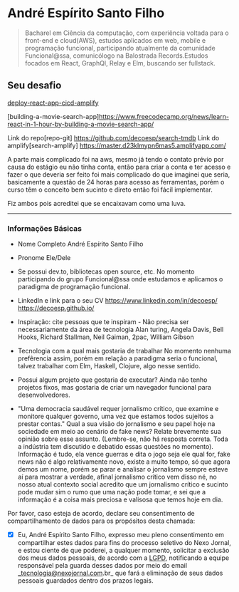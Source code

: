 # André Espírito Santo Filho 

> Bacharel em Ciência da computação, com experiência voltada para o front-end e cloud(AWS), estudos aplicados em web, mobile e programação funcional, participando atualmente da comunidade Funcional@ssa, comunicólogo na Balostrada Records.Estudos focados em React, GraphQl, Relay e Elm, buscando ser fullstack.

## Seu desafio

[deploy-react-app-cicd-amplify](https://aws.amazon.com/pt/getting-started/hands-on/deploy-react-app-cicd-amplify/)

[building-a-movie-search-app]https://www.freecodecamp.org/news/learn-react-in-1-hour-by-building-a-movie-search-app/

Link do repo[repo-git] https://github.com/decoesp/search-tmdb
Link do amplify[search-amplify] https://master.d23klmypn6mas5.amplifyapp.com/

A parte mais complicado foi na aws, mesmo já tendo o contato prévio por causa do estágio eu não tinha conta, então para criar a conta e ter acesso e fazer o que deveria ser feito foi mais complicado do que imaginei que seria, basicamente a questão de 24 horas para acesso as ferramentas, porém o curso têm o conceito bem sucinto e direto então foi fácil implementar.


Fiz ambos pois acreditei que se encaixavam como uma luva.


----

### Informações Básicas

- Nome Completo
    André Espírito Santo Filho

- Pronome
    Ele/Dele

- Se possui dev.to, bibliotecas open source, etc.
    No momento participando do grupo Funcional@ssa onde estudamos e aplicamos o paradigma de programação funcional.

- LinkedIn e link para o seu CV
    https://www.linkedin.com/in/decoesp/
    https://decoesp.github.io/

- Inspiração: cite pessoas que te inspiram - Não precisa ser necessariamente da área de tecnologia
    Alan turing, Angela Davis, Bell Hooks, Richard Stallman, Neil Gaiman, 2pac, William Gibson

- Tecnologia com a qual mais gostaria de trabalhar
    No momento nenhuma prefêrencia assim, porém em relação a paradigma seria o funcional, talvez trabalhar com Elm, Haskell, Clojure, algo nesse sentido.

- Possui algum projeto que gostaria de executar?
    Ainda não tenho projetos fixos, mas gostaria de criar um navegador funcional para desenvolvedores.

- "Uma democracia saudável requer jornalismo crítico, que examine e monitore qualquer governo, uma vez que estamos todos sujeitos a prestar contas." Qual a sua visão do jornalismo e seu papel hoje na sociedade em meio ao cenário de fake news? Relate brevemente sua opinião sobre esse assunto. (Lembre-se, não há resposta correta. Toda a indústria tem discutido e debatido essas questões no momento).
    Informação é tudo, ela vence guerras e dita o jogo seja ele qual for, fake news não é algo relativamente novo, existe a muito tempo, só que agora demos um nome, porém se parar e analisar o jornalismo sempre esteve aí para mostrar a verdade, afinal jornalismo crítico vem disso né, no nosso atual contexto social acredito que um jornalismo crítico e sucinto pode mudar sim o rumo que uma nação pode tomar, e sei que a informação é a coisa mais preciosa e valisosa que temos hoje em dia.


Por favor, caso esteja de acordo, declare seu consentimento de compartilhamento de dados para os propósitos desta chamada:

- [x] Eu, André Espírito Santo Filho, expresso meu pleno consentimento em compartilhar estes dados para fins do processo seletivo do Nexo Jornal, e estou ciente de que poderei, a qualquer momento, solicitar a exclusão dos meus dados pessoais, de acordo com a [LGPD](http://www.planalto.gov.br/ccivil_03/_ato2015-2018/2018/lei/l13709.htm), notificando a equipe responsável pela guarda desses dados por meio do email _tecnologia@nexojornal.com.br_ que fará a eliminação de seus dados pessoais guardados dentro dos prazos legais.

